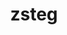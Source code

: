---
title: "zsteg"
description: "Tool for detecting hidden data in PNG and BMP images using various steganography techniques with focus on the least significant bit methods."
platforms: ["linux", "macos", "cli"]
categories: ["Stego"]
tags: ["steganography", "png-analysis", "bmp-analysis", "lsb-detection", "data-extraction"]
github: "https://github.com/zed-0xff/zsteg"
documentation: "https://github.com/zed-0xff/zsteg/blob/master/README.md"
---